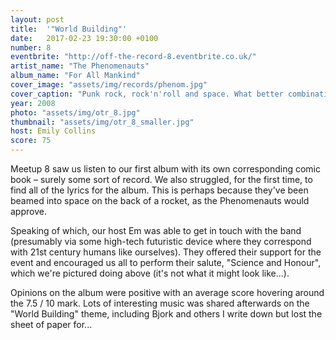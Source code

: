 ```yaml
---
layout: post
title:  '"World Building"'
date:   2017-02-23 19:30:00 +0100
number: 8
eventbrite: "http://off-the-record-8.eventbrite.co.uk/"
artist_name: "The Phenomenauts"
album_name: "For All Mankind"
cover_image: "assets/img/records/phenom.jpg"
cover_caption: "Punk rock, rock'n'roll and space. What better combination is there?"
year: 2008
photo: "assets/img/otr_8.jpg"
thumbnail: "assets/img/otr_8_smaller.jpg"
host: Emily Collins
score: 75
---
```


Meetup 8 saw us listen to our first album with its own corresponding comic book &ndash; surely some sort of record. We also struggled, for the first time, to find all of the lyrics for the album. This is perhaps because they've been beamed into space on the back of a rocket, as the Phenomenauts would approve.

Speaking of which, our host Em was able to get in touch with the band (presumably via some high-tech futuristic device where they correspond with 21st century humans like ourselves). They offered their support for the event and encouraged us all to perform their salute, "Science and Honour", which we're pictured doing above (it's not what it might look like...).

Opinions on the album were positive with an average score hovering around the 7.5 / 10 mark. Lots of interesting music was shared afterwards on the "World Building" theme, including Bjork and others I write down but lost the sheet of paper for...